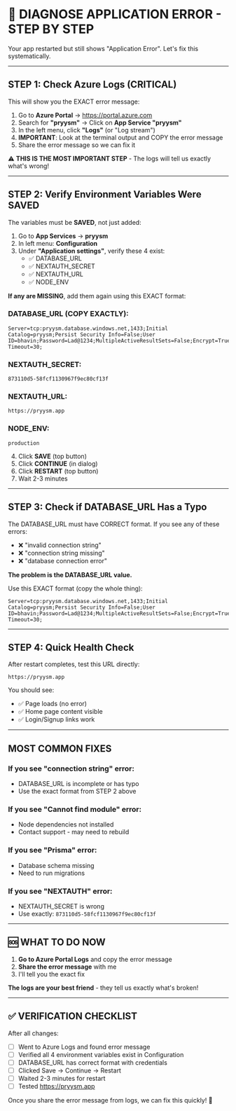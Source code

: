 # 🔴 DIAGNOSE APPLICATION ERROR - STEP BY STEP

Your app restarted but still shows "Application Error". Let's fix this systematically.

---

## STEP 1: Check Azure Logs (CRITICAL)

This will show you the EXACT error message:

1. Go to **Azure Portal** → https://portal.azure.com
2. Search for **"pryysm"** → Click on **App Service "pryysm"**
3. In the left menu, click **"Logs"** (or "Log stream")
4. **IMPORTANT**: Look at the terminal output and COPY the error message
5. Share the error message so we can fix it

⚠️ **THIS IS THE MOST IMPORTANT STEP** - The logs will tell us exactly what's wrong!

---

## STEP 2: Verify Environment Variables Were SAVED

The variables must be **SAVED**, not just added:

1. Go to **App Services** → **pryysm**
2. In left menu: **Configuration**
3. Under **"Application settings"**, verify these 4 exist:
   - ✅ DATABASE_URL
   - ✅ NEXTAUTH_SECRET
   - ✅ NEXTAUTH_URL
   - ✅ NODE_ENV

**If any are MISSING**, add them again using this EXACT format:

### DATABASE_URL (COPY EXACTLY):
```
Server=tcp:pryysm.database.windows.net,1433;Initial Catalog=pryysm;Persist Security Info=False;User ID=bhavin;Password=Lad@1234;MultipleActiveResultSets=False;Encrypt=True;TrustServerCertificate=False;Connection Timeout=30;
```

### NEXTAUTH_SECRET:
```
873110d5-58fcf1130967f9ec80cf13f
```

### NEXTAUTH_URL:
```
https://pryysm.app
```

### NODE_ENV:
```
production
```

4. Click **SAVE** (top button)
5. Click **CONTINUE** (in dialog)
6. Click **RESTART** (top button)
7. Wait 2-3 minutes

---

## STEP 3: Check if DATABASE_URL Has a Typo

The DATABASE_URL must have CORRECT format. If you see any of these errors:

- ❌ "invalid connection string"
- ❌ "connection string missing"
- ❌ "database connection error"

**The problem is the DATABASE_URL value.**

Use this EXACT format (copy the whole thing):
```
Server=tcp:pryysm.database.windows.net,1433;Initial Catalog=pryysm;Persist Security Info=False;User ID=bhavin;Password=Lad@1234;MultipleActiveResultSets=False;Encrypt=True;TrustServerCertificate=False;Connection Timeout=30;
```

---

## STEP 4: Quick Health Check

After restart completes, test this URL directly:
```
https://pryysm.app
```

You should see:
- ✅ Page loads (no error)
- ✅ Home page content visible
- ✅ Login/Signup links work

---

## MOST COMMON FIXES

### If you see "connection string" error:
- DATABASE_URL is incomplete or has typo
- Use the exact format from STEP 2 above

### If you see "Cannot find module" error:
- Node dependencies not installed
- Contact support - may need to rebuild

### If you see "Prisma" error:
- Database schema missing
- Need to run migrations

### If you see "NEXTAUTH" error:
- NEXTAUTH_SECRET is wrong
- Use exactly: `873110d5-58fcf1130967f9ec80cf13f`

---

## 🆘 WHAT TO DO NOW

1. **Go to Azure Portal Logs** and copy the error message
2. **Share the error message** with me
3. I'll tell you the exact fix

**The logs are your best friend** - they tell us exactly what's broken!

---

## ✅ VERIFICATION CHECKLIST

After all changes:

- [ ] Went to Azure Logs and found error message
- [ ] Verified all 4 environment variables exist in Configuration
- [ ] DATABASE_URL has correct format with credentials
- [ ] Clicked Save → Continue → Restart
- [ ] Waited 2-3 minutes for restart
- [ ] Tested https://pryysm.app

Once you share the error message from logs, we can fix this quickly! 🚀
